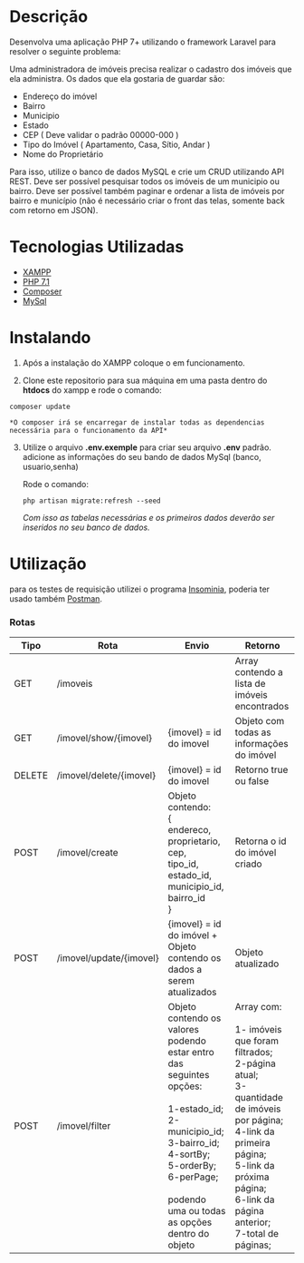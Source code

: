 # Descrição
Desenvolva uma aplicação PHP 7+ utilizando o framework Laravel para resolver o seguinte problema:

Uma administradora de imóveis precisa realizar o cadastro dos imóveis que ela administra. Os dados que ela gostaria de guardar são:

- Endereço do imóvel
- Bairro
- Municipio
- Estado
- CEP ( Deve validar o padrão 00000-000 )
- Tipo do Imóvel ( Apartamento, Casa, Sítio, Andar )
- Nome do Proprietário

Para isso, utilize o banco de dados MySQL e crie um CRUD utilizando API REST. Deve ser possível pesquisar todos os imóveis de um municipio ou bairro. Deve ser possível também paginar e ordenar a lista de imóveis por bairro e município (não é necessário criar o front das telas, somente back com retorno em JSON).

# Tecnologias Utilizadas

- [XAMPP](https://www.apachefriends.org/pt_br/index.html)
- [PHP 7.1](https://www.php.net/downloads.php)
- [Composer](https://getcomposer.org/)
- [MySql](https://www.mysql.com/downloads/)

# Instalando
1. Após a instalação do XAMPP coloque o em funcionamento.

2. Clone este repositorio para sua máquina em uma pasta dentro do **htdocs** do xampp e rode o comando:
```
composer update
```
	*O composer irá se encarregar de instalar todas as dependencias necessária para o funcionamento da API*
3. Utilize o arquivo **.env.exemple** para criar seu arquivo **.env** padrão. adicione as informações do seu bando de dados MySql (banco, usuario,senha)

	Rode o comando:
	```
	php artisan migrate:refresh --seed
	```

	*Com isso as tabelas necessárias e os primeiros dados deverão ser inseridos no seu banco de dados.*

# Utilização
para os testes de requisição utilizei o programa [Insominia](https://insomnia.rest/download/), poderia ter usado também [Postman](https://www.getpostman.com/).

### Rotas
|Tipo|Rota|Envio|Retorno|
| ------------ | ------------ | ------------ | ------------ |
|GET|/imoveis| |Array contendo a lista de imóveis encontrados|
|GET|/imovel/show/{imovel} | {imovel} = id do imovel|Objeto com todas as informações do imóvel|
|DELETE|/imovel/delete/{imovel} |{imovel} = id do imovel|Retorno true ou false|
|POST|/imovel/create|Objeto contendo: <br>{<br>endereco,<br>proprietario,<br>cep,<br>tipo_id,<br>estado_id,<br>municipio_id,<br>bairro_id<br>}| Retorna o id do imóvel criado|
|POST|/imovel/update/{imovel}|{imovel} = id do imóvel + Objeto contendo os dados a serem atualizados|Objeto atualizado
|POST| /imovel/filter | Objeto contendo os valores podendo estar entro das seguintes opções:  <br><br> 1-estado_id; <br>2-municipio_id; <br> 3-bairro_id; <br> 4-sortBy; <br> 5-orderBy; <br> 6-perPage; <br><br> podendo uma ou todas as opções dentro do objeto  |Array com:<br><br> 1- imóveis que foram filtrados; <br> 2-página atual;<br> 3-quantidade de imóveis por página;<br> 4-link da primeira página;<br> 5-link da próxima página;<br> 6-link da página anterior;<br> 7-total de páginas;<br>
